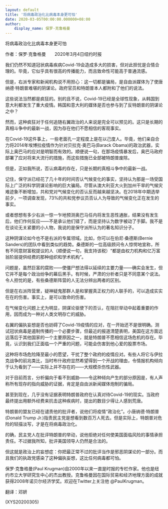 ```yaml
---
layout: default
title: '将病毒政治化比病毒本身更可怕'
date: 2020-03-05T00:00:00.000000+08:00
author:
    display_name: 保罗·克鲁格曼
---
```


将病毒政治化比病毒本身更可怕

作者：保罗·克鲁格曼　　2020年3月4日纽约时报

我们仍然不知道冠状病毒疾病Covid-19会造成多大的损害，但对此担忧是合情合理的。毕竟，它似乎具有很高的传播能力，而且致命性可能高于普通流感。

但是，右派专家和新闻机构说不用担心：这一切都是骗局，是自由派媒体为了使唐纳德·特朗普难堪的阴谋论。政府官员和特朗普本人都附和了他们的说法。

这些说法当然都是疯狂的。别的且不说，Covid-19已经是全球性现象，从韩国到意大利都发生了重大疫情。韩国和意大利的媒体是否也参与到了反特朗普的阴谋论之中？

然而，这种疯狂对于任何追随右翼政治的人来说是完全可以预见的。这只是长期的真相斗争中的最新一战，因为存在他们不愿相信的客观事实。

在Covid-19这件事上，一些老面孔一定程度上是在以己度人。毕竟，他们亲自合力将2014年埃博拉疫情作为针对贝拉克·奥巴马(Barack Obama)的政治武器，实际上奥巴马的应对是明智而有效的。顺便说一句，在那场疫情暴发后，奥巴马政府部署了应对将来大流行的措施，而这些措施已全部被特朗普废除。

但是，正如我所说，否认病毒的存在，只是长期的真相斗争中的最新一战。

记住，保守派已经花了几十年的时间否认气候变化的事实，坚持认为那是一场受国际上广泛的科学阴谋论影响的巨大骗局。尽管从澳大利亚大火到加州干旱的气候灾难迹象不断增加，共和党对气候变化的否认反而越来越坚决。在2018年中期选举前夕，一项调查发现，73%的共和党参议员否认人为导致的气候变化正在发生的事实。

或者想想有多少右派一惊一乍地预测奥巴马任内将发生恶性通胀，结果没有发生后，他们作何反应——不是承认他们错了，而是坚持认为数字被动了手脚。我不是在谈论无关紧要的小人物，我说的是保守派所认为的著名知识分子。

这种阴谋论如今也不是右派的专属领域。比如，你可以在伯尼·桑德斯(Bernie Sanders)的团队中看到类似的趋势。桑德斯的一位高级顾问令人惊愕地宣称，所有不同意财富税提议的人（顺便说一句，我支持该税）“都是由权力机构和亿万富翁阶层提供经费的那种组织和学术机构”。

问题是，虽然巨富的腐败——使僵尸想法得以延续的主要力量——确实会发生，但它并不是每个政治纷争的幕后黑手。有时候，严肃的分析者只是不同意某个说法。令人担忧的是，有些桑德斯阵营的人无法分辨出两者的区别。

但是在右派阵营里，疑神疑鬼那群人是和掌握真正权力的人联手的，可以造成实实在在的伤害。事实上，是可以致命的伤害。

在气候变化问题上尤为明显，阴谋论驱使下的否认，在阻拦举动中起着重要的作用，因而成为一种对人类文明存亡的威胁。

右翼的偏执妄想是否也妨碍了Covid-19疫情的应对，在一开始还不是很明确。测试冠状病毒是遏制传播的一个必要步骤，但最近的报道清楚表明，美国在这方面远远落后于其他国家的一个主要原因之一，就是特朗普不愿相信这场危机的存在。毕竟，认识到我们正面临一个严重的问题，可能会伤害到他心爱的股票市场。

这种将市场危险降至最小的愿望，干扰了整个政府的疫情应对。有些人将它与伊拉克战争的前兆类比，当时布什政府显然希望得到一个开战的理由，令情报机构倾向于认为看到了——实际上并不存在的——大规模杀伤性武器。

对于目前而言，分析偏向于看不到威胁——令这种倾向产生的部分原因是，有人声称所有现存的指向威胁的证据，肯定是自由派新闻媒体炮制的骗局。

甚至到现在，几乎没有证据表明特朗普政府在认真对待Covid-19的现实。当政府最终提出用额外经费来抗击这种疾病时，提出的数目少得让人感到荒唐。

特朗普的盟友已经在谴责他的批评者，说他们将疫情“政治化”。小唐纳德·特朗普(Donald Trump Jr.)指责民主党是想看到数百万人死去。但是实际上，特朗普对危险的轻描淡写，才是在将病毒政治化。

的确，民主党人在批评特朗普的举动，说他拒绝对任何使美国面临风险的事情承担责任。不过据我所知，批评美国领导人仍然是合法的。

但这就是政治上的妄想症：你把最正常不过的批评当作是邪恶阴谋论的一部分。而且我们的执政党感染了这种偏执妄想，这比任何病毒都可怕。

保罗·克鲁格曼(Paul Krugman)自2000年以来一直是时报的专栏作家。他也是纽约市立大学研究生中心的杰出教授。克鲁格曼因在国际贸易和经济地理方面的成就获得2008年诺贝尔经济学奖。欢迎在Twitter上关注他 @PaulKrugman。

翻译：邓妍

(XYS20200305)

